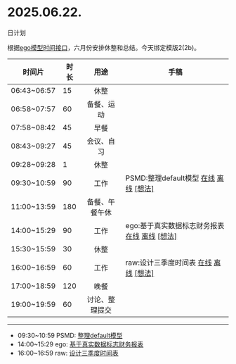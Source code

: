 # 2025.06.22.
日计划

根据[ego模型时间接口](https://gitee.com/hyg/blog/blob/master/timeflow.md)，六月份安排休整和总结。今天绑定模版2(2b)。

| 时间片 | 时长 | 用途 | 手稿 |
| --- | --- | :---: | --- |
| 06:43~06:57 | 15 | 休整 |  |
| 06:58~07:57 | 60 | 备餐、运动 |  |
| 07:58~08:42 | 45 | 早餐 |  |
| 08:43~09:27 | 45 | 会议、自习 |  |
| 09:28~09:28 | 1 | 休整 |  |
| 09:30~10:59 | 90 | 工作 | PSMD:整理default模型 [在线](http://simp.ly/p/WZ077p) [离线](../../draft/2025/20250622093000.md) <a href="mailto:huangyg@mars22.com?subject=关于2025.06.22.[PSMD:整理default模型]任务&body=日期: 20250622%0D%0A序号: 5%0D%0A手稿:../../draft/2025/20250622093000.md%0D%0A---请勿修改邮件主题及以上内容 从下一行开始写您的想法---%0D%0A">[想法]</a> |
| 11:00~13:59 | 180 | 备餐、午餐午休 |  |
| 14:00~15:29 | 90 | 工作 | ego:基于真实数据标志财务报表 [在线](http://simp.ly/p/lsBYG9) [离线](../../draft/2025/20250622140000.md) <a href="mailto:huangyg@mars22.com?subject=关于2025.06.22.[ego:基于真实数据标志财务报表]任务&body=日期: 20250622%0D%0A序号: 7%0D%0A手稿:../../draft/2025/20250622140000.md%0D%0A---请勿修改邮件主题及以上内容 从下一行开始写您的想法---%0D%0A">[想法]</a> |
| 15:30~15:59 | 30 | 休整 |  |
| 16:00~16:59 | 60 | 工作 | raw:设计三季度时间表 [在线](http://simp.ly/p/MpcbHD) [离线](../../draft/2025/20250622160000.md) <a href="mailto:huangyg@mars22.com?subject=关于2025.06.22.[raw:设计三季度时间表]任务&body=日期: 20250622%0D%0A序号: 9%0D%0A手稿:../../draft/2025/20250622160000.md%0D%0A---请勿修改邮件主题及以上内容 从下一行开始写您的想法---%0D%0A">[想法]</a> |
| 17:00~18:59 | 120 | 晚餐 |  |
| 19:00~19:59 | 60 | 讨论、整理提交 |  |

---

- 09:30~10:59	PSMD: [整理default模型](../../draft/2025/20250622.01.md)
- 14:00~15:29	ego: [基于真实数据标志财务报表](../../draft/2025/20250622.02.md)
- 16:00~16:59	raw: [设计三季度时间表](../../draft/2025/20250622.03.md)
